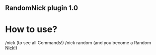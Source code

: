 ## RandomNick plugin 1.0

# How to use?
/nick (to see all Commands!)
/nick random (and you become a Random Nick!)
